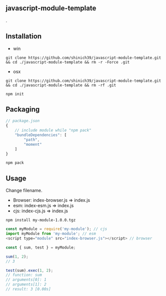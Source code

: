 ## javascript-module-template

.

## Installation

- win

```console
git clone https://github.com/shinich39/javascript-module-template.git && cd ./javascript-module-template && rm -r -Force .git
```

- osx

```console
git clone https://github.com/shinich39/javascript-module-template.git && cd ./javascript-module-template && rm -rf .git
```

```console
npm init
```

## Packaging

```js
// package.json
{
	// include module while "npm pack"
	"bundleDependencies": [
		"path",
		"moment"
	]
}
```

```console
npm pack
```

## Usage

Change filename.
- Browser: index-browser.js => index.js
- esm: index-esm.js => index.js
- cjs: index-cjs.js => index.js

```console
npm install my-module-1.0.0.tgz
```

```js
const myModule = require('my-module'); // cjs
import myModule from 'my-module'; // esm
<script type="module" src="index-browser.js"></script> // browser
```

```js
const { sum, test } = myModule;

sum(1, 2);
// 3

test(sum).exec(1, 2);
// function: sum
// arguments[0]: 1
// arguments[1]: 2
// result: 3 [0.00s]
```
